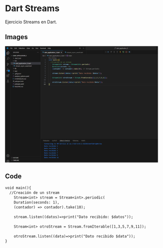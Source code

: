 # Dart Streams

Ejercicio Streams en Dart.

## Images

![Streams.](./Streams.PNG)

## Code

```
void main(){
  //Creación de un stream
    Stream<int> stream = Stream<int>.periodic(
    Duration(seconds: 1),
    (contador) => contador).take(10);

    stream.listen((datos)=>print("Dato recibido: $datos"));

    Stream<int> otroStream = Stream.fromIterable([1,3,5,7,9,11]);

    otroStream.listen((data)=>print("Dato recibido $data"));
}
```
